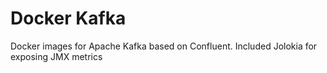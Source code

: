 # Docker Kafka 
Docker images for Apache Kafka based on Confluent. Included Jolokia for exposing JMX metrics 
